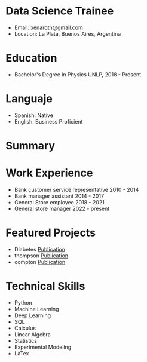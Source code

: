 # Data Science Trainee

- Email: xenaroth@gmail.com
- Location: La Plata, Buenos Aires, Argentina

# Education
- Bachelor's Degree in Physics
  UNLP, 2018 - Present

# Languaje
- Spanish: Native
- English: Business Proficient

# Summary


# Work Experience
- Bank customer service representative 2010 - 2014
- Bank manager assistant 2014 - 2017 
- General Store employee 2018 - 2021
- General store manager 2022 - present

# Featured Projects
- Diabetes [Publication]()
- thompson [Publication]()
- compton [Publication]()

# Technical Skills
- Python
- Machine Learning
- Deep Learning
- SQL
- Calculus
- Linear Algebra
- Statistics
- Experimental Modeling
- LaTex
